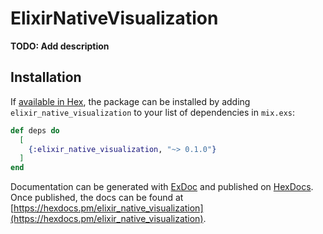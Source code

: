# ElixirNativeVisualization

**TODO: Add description**

## Installation

If [available in Hex](https://hex.pm/docs/publish), the package can be installed
by adding `elixir_native_visualization` to your list of dependencies in `mix.exs`:

```elixir
def deps do
  [
    {:elixir_native_visualization, "~> 0.1.0"}
  ]
end
```

Documentation can be generated with [ExDoc](https://github.com/elixir-lang/ex_doc)
and published on [HexDocs](https://hexdocs.pm). Once published, the docs can
be found at [https://hexdocs.pm/elixir_native_visualization](https://hexdocs.pm/elixir_native_visualization).

